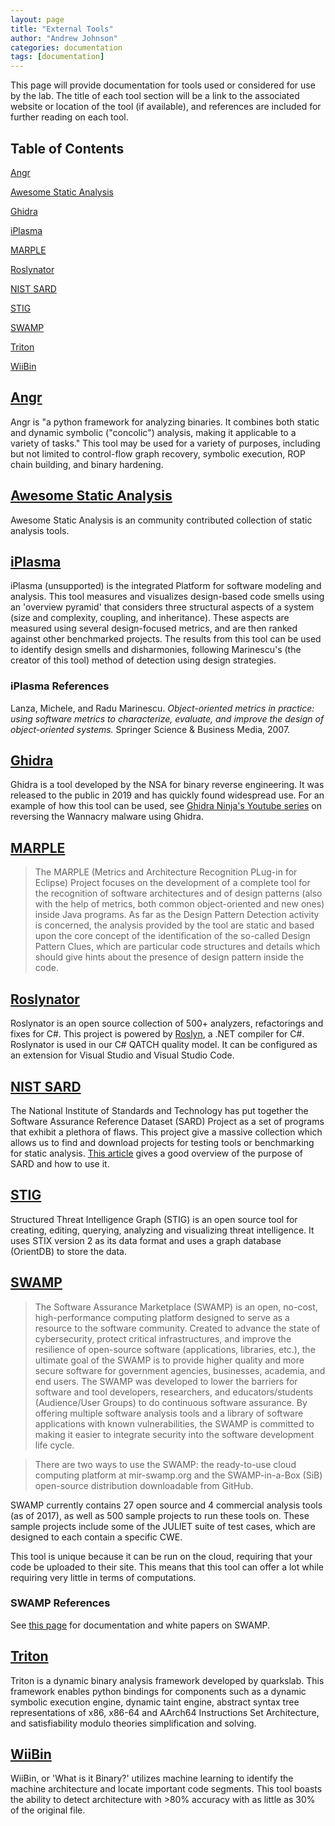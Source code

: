 ```yaml
---
layout: page
title: "External Tools"
author: "Andrew Johnson"
categories: documentation
tags: [documentation]
---
```


This page will provide documentation for tools used or considered for use by the lab. The title of each tool section will be a link to the 
associated website or location of the tool (if available), and references are included for further reading on each tool. 


## Table of Contents

[Angr](#angr)

[Awesome Static Analysis](#awesome-static-analysis)

[Ghidra](#ghidra)

[iPlasma](#iplasma)

[MARPLE](#marple)

[Roslynator](#roslynator)

[NIST SARD](#nist-sard)

[STIG](#stig)

[SWAMP](#swamp)

[Triton](#triton)

[WiiBin](#wiibin)


## [Angr](https://angr.io/)
Angr is "a python framework for analyzing binaries. It combines both static and dynamic symbolic ("concolic") analysis, making it applicable to a variety of tasks." This tool may be used for a variety of purposes, including but not limited to control-flow graph recovery, symbolic execution, ROP chain building, and binary hardening. 

## [Awesome Static Analysis](https://endler.dev/awesome-static-analysis/)
Awesome Static Analysis is an community contributed collection of static analysis tools.

## [iPlasma](http://loose.upt.ro/iplasma/) 
iPlasma (unsupported) is the integrated Platform for software modeling and analysis. 
This tool measures and visualizes design-based code smells using an 'overview pyramid' that considers three structural aspects of a system (size and complexity, coupling, and inheritance). These aspects are measured using several design-focused metrics, and are then ranked against other benchmarked projects. The results from this tool can be used to identify design smells and disharmonies, following Marinescu's (the creator of this tool) method of detection using design strategies.


### iPlasma References
Lanza, Michele, and Radu Marinescu. *Object-oriented metrics in practice: using software metrics to characterize, evaluate, and improve the design of object-oriented systems.* Springer Science & Business Media, 2007.

## [Ghidra](https://ghidra-sre.org/)
Ghidra is a tool developed by the NSA for binary reverse engineering. It was released to the public in 2019 and has quickly found
widespread use. For an example of how this tool can be used, see [Ghidra Ninja's Youtube series](https://www.youtube.com/playlist?list=PLniOzp3l9V83Yf52IXJTvW9rjstdqkduP)
on reversing the Wannacry malware using Ghidra.


## [MARPLE](http://www.essere.disco.unimib.it/marple-2/)
> The MARPLE (Metrics and Architecture Recognition PLug-in for Eclipse) Project focuses on the development of a complete tool for the recognition of software architectures and of design patterns (also with the help of metrics, both common object-oriented and new ones) inside Java programs. As far as the Design Pattern Detection activity is concerned, the analysis provided by the tool are static and based upon the core concept of the identification of the so-called Design Pattern Clues, which are particular code structures and details which should give hints about the presence of design pattern inside the code.

## [Roslynator](https://github.com/JosefPihrt/Roslynator)
Roslynator is an open source collection of 500+ analyzers, refactorings and fixes for C#. This project is powered by [Roslyn](https://github.com/dotnet/roslyn), a .NET compiler for C#.
Roslynator is used in our C# QATCH quality model. It can be configured as an extension for Visual Studio and Visual Studio Code.

## [NIST SARD](https://samate.nist.gov/SRD/index.php)
The National Institute of Standards and Technology has put together the Software Assurance Reference Dataset (SARD) Project as a set of programs that exhibit a plethora of flaws.
This project give a massive collection which allows us to find and download projects for testing tools or benchmarking for static analysis. 
[This article](https://www.csiac.org/journal-article/sard-thousands-of-reference-programs-for-software-assurance/) gives a good overview of the purpose of SARD and how to use it.

## [STIG](https://github.com/idaholab/STIG)
Structured Threat Intelligence Graph (STIG) is an open source tool for creating, editing, querying, analyzing and visualizing threat intelligence. It uses STIX version 2 as its data format and uses a graph database (OrientDB) to store the data.

## [SWAMP](https://continuousassurance.org/)
> The Software Assurance Marketplace (SWAMP) is an open, no-cost, high-performance computing platform designed to serve as a resource to the software community. Created to advance the state of cybersecurity, protect critical infrastructures, and improve the resilience of open-source software (applications, libraries, etc.), the ultimate goal of the SWAMP is to provide higher quality and more secure software for government agencies, businesses, academia, and end users. The SWAMP was developed to lower the barriers for software and tool developers, researchers, and educators/students (Audience/User Groups) to do continuous software assurance. By offering multiple software analysis tools and a library of software applications with known vulnerabilities, the SWAMP is committed to making it easier to integrate security into the software development life cycle.

> There are two ways to use the SWAMP: the ready-to-use cloud computing platform at mir-swamp.org and the SWAMP-in-a-Box (SiB) open-source distribution downloadable from GitHub.

SWAMP currently contains 27 open source and 4 commercial analysis tools (as of 2017), as well as 500 sample projects to run these tools on. 
These sample projects include some of the JULIET suite of test cases, which are designed to each contain a specific CWE.

This tool is unique because it can be run on the cloud, requiring that your code be uploaded to their site. 
This means that this tool can offer a lot while requiring very little in terms of computations.

### SWAMP References
See [this page](https://continuousassurance.org/about-us/white-papers-capabilities/) for documentation and white papers on SWAMP.

## [Triton](https://triton.quarkslab.com/)
Triton is a dynamic binary analysis framework developed by quarkslab. This framework enables python bindings for components such as 
a dynamic symbolic execution engine, dynamic taint engine, abstract syntax tree representations of x86, x86-64 and AArch64 Instructions Set 
Architecture, and satisfiability modulo theories simplification and solving. 

## [WiiBin](https://github.com/idaholab/WiiBin)
WiiBin, or 'What is it Binary?' utilizes machine learning to identify the machine architecture and locate important code segments. This tool boasts the ability to detect architecture with >80% accuracy with as little as 30% of the original file.
